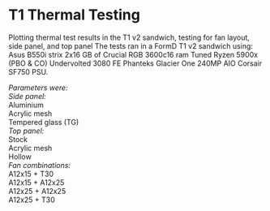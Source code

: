 # T1 Thermal Testing
 Plotting thermal test results in the T1 v2 sandwich, testing for fan layout, side panel, and top panel
The tests ran in a FormD T1 v2 sandwich using:
       Asus B550i strix
       2x16 GB of Crucial RGB 3600c16 ram
       Tuned Ryzen 5900x (PBO & CO)
       Undervolted 3080 FE
       Phanteks Glacier One 240MP AIO
       Corsair SF750 PSU.

 *Parameters were:*  
       *Side panel:*  
           Aluminium  
           Acrylic mesh  
           Tempered glass (TG)  
       *Top panel:*  
           Stock  
           Acrylic mesh  
           Hollow  
       *Fan combinations:*  
       A12x15 + T30  
       A12x15 + A12x25  
       A12x25 + A12x25  
       A12x25 + T30  
